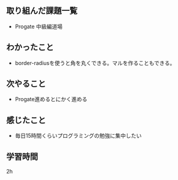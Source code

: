 ## 取り組んだ課題一覧
- Progate 中級編道場
## わかったこと
- border-radiusを使うと角を丸くできる。マルを作ることもできる。
## 次やること
- Progate進めるとにかく進める
## 感じたこと
- 毎日15時間くらいプログラミングの勉強に集中したい
## 学習時間
2h
